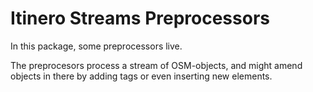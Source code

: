 # Itinero Streams Preprocessors

In this package, some preprocessors live.

The preprocesors process a stream of OSM-objects, and might amend objects in there by adding tags or even inserting new elements.